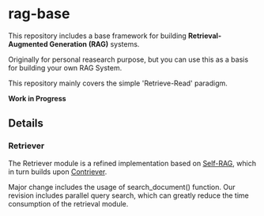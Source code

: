 # rag-base

This repository includes a base framework for building **Retrieval-Augmented Generation (RAG)** systems.

Originally for personal reasearch purpose, but you can use this as a basis for building your own RAG System.

This repository mainly covers the simple 'Retrieve-Read' paradigm.

**Work in Progress**

## Details

### Retriever
The Retriever module is a refined implementation based on [Self-RAG](https://github.com/AkariAsai/self-rag), which in turn builds upon [Contriever](https://github.com/facebookresearch/contriever).

Major change includes the usage of search_document() function. Our revision includes parallel query search, which can greatly reduce the time consumption of the retrieval module.

